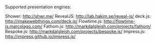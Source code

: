 Supported presentation engines:

Shower: http://shwr.me/
RevealJS: http://lab.hakim.se/reveal-js/
deck.js: http://imakewebthings.com/deck.js/
Flowtime.js: http://flowtime-js.marcolago.com/
Fathom.js: http://markdalgleish.com/projects/fathom/
Bespoke.js: http://markdalgleish.com/projects/bespoke.js/
Impress.js: http://impress.github.io/impress.js/
